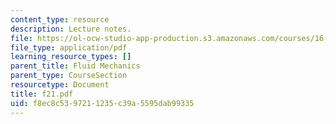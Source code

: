 ```yaml
---
content_type: resource
description: Lecture notes.
file: https://ol-ocw-studio-app-production.s3.amazonaws.com/courses/16-01-unified-engineering-i-ii-iii-iv-fall-2005-spring-2006/f8ec8c5397211235c39a5595dab99335_f21.pdf
file_type: application/pdf
learning_resource_types: []
parent_title: Fluid Mechanics
parent_type: CourseSection
resourcetype: Document
title: f21.pdf
uid: f8ec8c53-9721-1235-c39a-5595dab99335
---
```

